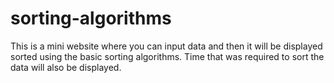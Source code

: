 # sorting-algorithms
This is a mini website where you can input data and then it will be displayed sorted using the basic sorting algorithms. Time that was required to sort the data will also be displayed.
